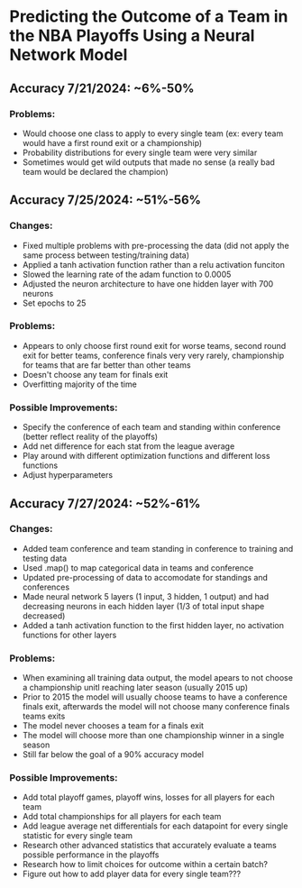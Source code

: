 # Predicting the Outcome of a Team in the NBA Playoffs Using a Neural Network Model
## Accuracy 7/21/2024: ~6%-50%
### Problems:
- Would choose one class to apply to every single team (ex: every team would have a first round exit or a championship)
- Probability distributions for every single team were very similar
- Sometimes would get wild outputs that made no sense (a really bad team would be declared the champion)

## Accuracy 7/25/2024: ~51%-56%
### Changes:
- Fixed multiple problems with pre-processing the data (did not apply the same process between testing/training data)
- Applied a tanh activation function rather than a relu activation funciton
- Slowed the learning rate of the adam function to 0.0005
- Adjusted the neuron architecture to have one hidden layer with 700 neurons
- Set epochs to 25

### Problems:
- Appears to only choose first round exit for worse teams, second round exit for better teams, conference finals very very rarely, championship for teams that are far better than other teams
- Doesn't choose any team for finals exit
- Overfitting majority of the time

### Possible Improvements:
- Specify the conference of each team and standing within conference (better reflect reality of the playoffs)
- Add net difference for each stat from the league average
- Play around with different optimization functions and different loss functions
- Adjust hyperparameters

## Accuracy 7/27/2024: ~52%-61%
### Changes:
- Added team conference and team standing in conference to training and testing data
- Used .map() to map categorical data in teams and conference
- Updated pre-processing of data to accomodate for standings and conferences
- Made neural network 5 layers (1 input, 3 hidden, 1 output) and had decreasing neurons in each hidden layer (1/3 of total input shape decreased)
- Added a tanh activation function to the first hidden layer, no activation functions for other layers

### Problems:
- When examining all training data output, the model apears to not choose a championship unitl reaching later season (usually 2015 up)
- Prior to 2015 the model will usually choose teams to have a conference finals exit, afterwards the model will not choose many conference finals teams exits
- The model never chooses a team for a finals exit
- The model will choose more than one championship winner in a single season
- Still far below the goal of a 90% accuracy model

### Possible Improvements:
- Add total playoff games, playoff wins, losses for all players for each team
- Add total championships for all players for each team
- Add league average net differentials for each datapoint for every single statistic for every single team
- Research other advanced statistics that accurately evaluate a teams possible performance in the playoffs
- Research how to limit choices for outcome within a certain batch?
- Figure out how to add player data for every single team???
